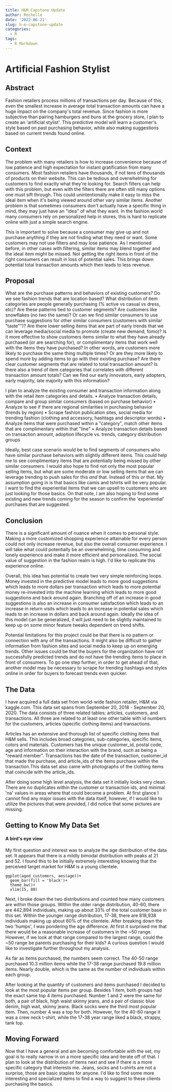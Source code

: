 ```yaml
---
title: H&M Capstone Update
author: Rochelle
date: '2022-06-21'
slug: h-m-capstone-update
categories:
  - R
tags:
  - R Markdown
---
```


# Artificial Fashion Stylist

## Abstract 

Fashion retailers process millions of transactions per day. Because of this, even the smallest increase in average total transaction amounts can have a huge impact on the company's total revenue. Since fashion is more subjective than pairing hamburgers and buns at the grocery store, I plan to create an 'artificial stylist'. This predictive model will learn a customer's style based on past purchasing behavior, while also making suggestions based on current trends found online.


## Context

The problem with many retailers is how to increase convenience because of low patience and high expectation for instant gratification from many consumers. Most fashion retailers have thousands, if not tens of thousands of products on their website. This can be tedious and overwhelming for customers to find exactly what they're looking for. Search filters can help with this problem, but even with the filters there are often still many options one must sift through. This could unintentionally make it easy to miss the ideal item when it's being viewed around other vary similar items. Another problem is that sometimes consumers don't actually have a specific thing in mind, they may just have an "idea" of what they want. In the fashion world many consumers rely on personalized help in stores, this is hard to replicate online with just a simple search engine.


This is important to solve because a consumer may give up and not purchase anything if they are not finding what they need or want. Some customers may not use filters and may lose patience. As I mentioned before, in other cases with filtering, similar items may blend together and the ideal item might be missed. Not getting the right items in front of the right consumers can result in loss of potential sales. This brings down potential total transaction amounts which then leads to less revenue. 


## Proposal 

What are the purchase patterns and behaviors of existing customers? Do we see fashion trends that are location based? What distribution of item categories are people generally purchasing (% active vs casual vs dress, etc)? Are these patterns tied to customer segments? Are customers like snowflakes (no two the same)? Or can we find similar consumers to use purchase suggestions for other similar consumers (customers with similar "taste"")? Are there lower selling items that are part of early trends that we can leverage media/social media to promote (create new demand, fomo)? Is it more effective to show customers items similar to what they have already purchased (or are searching for), or complimentary items that work well with the items they have purchased? In other words, are customers more likely to purchase the same thing multiple times? Or are they more likely to spend more by adding items to go with their existing purchase? Are there clear customer segments that are related to total transaction amount? Is there also a trend of item categories that correlates with different transaction amount totals? Can we find our early innovators, early adopters, early majority, late majority with this information?  

I plan to analyze the existing consumer and transaction information along with the retail item categories and details. 
• Analyze transaction details, compare and group similar consumers (based on purchase behavior)
• Analyze to see if there are regional similarities in purchasing behavior (trends by region)
• Scrape fashion publication sites, social media for trending fashion (clothing and accessory, hashtags and descriptor words)
• Analyze items that were purchased within a "category", match other items that are complimentary within that "line" 
• Analyze transaction details based on transaction amount, adoption lifecycle vs. trends, category distribution groups

Ideally, best case scenario would be to find segments of consumers who have similar purchase behaviors with slightly different items. This could help me to see complimentary items that are potentially being missed by other similar consumers. I would also hope to find not only the most popular selling items, but what are some moderate or low selling items that we can leverage trending to push sales for this *and* that. Instead of this *or* that. My assumption going in is that basics like camis and tshirts will be very popular. I want to find the experiential items that we can upsell to customers who are just looking for those basics. On that note, I am also hoping to find some existing and new trends coming for the season to confirm the 'experiential' purchases that are suggested.

## Conclusion

There is a significant amount of nuance when it comes to personal style. Making a more customized shopping experience attainable for every person could not only increase revenue, but also the overall consumer experience. I will take what could potentially be an overwhelming, time consuming and lonely experience and make it more efficient and personalized. The social value of suggestion in the fashion realm is high. I'd like to replicate this experience online. 

Overall, this idea has potential to create two very simple reinforcing loops. Money invested in the predictive model leads to more good suggestions which leads to more dollars per transaction which leads to more potential money re-invested into the machine learning which leads to more good suggestions and back around again. Branching off of an increase in good suggestions is also an increase in consumer satisfaction which leads to an increase in return visits which leads to an increase in potential sales which leads to an increase in dollars and back around again. Ideally the idea of this model can be generalized, it will just need to be slightly maintained to keep up on some minor feature tweaks dependent on trend shifts.

Potential limitations for this project could be that there is no pattern or connection with any of the transactions. It might also be difficult to gather information from fashion sites and social media to keep up on emerging trends. Other issues could be that the buyers for the organization have not successfully predicted trends and do not have the trending items to place in front of consumers. To go one step further, in order to get ahead of that, another model may be necessary to scrape for trending hashtags and styles online in order for buyers to forecast trends even quicker. 



## The Data 

I have acquired a full data set from world-wide fashion retailer, H&M via kaggle.com. This data set spans from September 20, 2018 - September 20, 2020. The data consists of three related tables; articles, customers, and transactions. All three are related to at least one other table with id numbers for the customers, articles (specific clothing items) and transactions. 

Articles has an extensive and thorough list of specific clothing items that H&M sells. This includes broad categories, sub-categories, specific items, colors and materials. Customers has the unique customer_id, postal code, age and information on their interaction with the brand, such as being a "reward member". Transactions has the date of the transaction, customer_id that made the purchase, and article_ids of the items purchase within the transaction.This data set also came with photographs of the clothing items that coincide with the article_ids. 

After doing some high level analysis, the data set it initially looks very clean. There are no duplicates within the customer or transaction ids, and minimal 'na' values in areas where that could become a problem. At first glance I cannot find any major issues with the data itself, however, if I would like to utilize the pictures that were provided, I did notice that some pictures are missing. 



## Getting to Know My Data Set
#### A bird's eye view

My first question and interest was to analyze the age distribution of the data set. It appears that there is a mildly bimodal distribution with peaks at 21 and 52. I found this to be initially extremely interesting knowing that the perceived target market for H&M is a young clientele. 

```{r}
ggplot(aged_customers, aes(age))+
  geom_bar(fill = 'black')+
  theme_bw()+
  xlim(15, 80)
```

Next, I broke down the two distributions and counted how many customers are within those groups. Within the older range distribution, 40-60, there are 442,894 individuals, making up about 33% of the total customer base in this set. Within the younger range distribution, 17-38, there are 818,938 individuals making up about 60% of the clientele. After breaking down the two 'humps', I was pondering the age difference. At first it surprised me that there would be a reasonable increase of customers in the ~50 range. However, if we look at that range compared to the largest range, could the ~50 range be parents purchasing for their kids? A curious question I would like to investigate further throughout my analysis. 

As far as items purchased, the numbers seem correct. The 40-50 range purchased 10.3 million items while the 17-38 range purchased 19.8 million items. Nearly double, which is the same as the number of individuals within each group. 

After looking at the quantity of customers and items purchased I decided to look at the most popular items per group. Besides 1 item, both groups had the exact same top 4 items purchased. Number 1 and 2 were the same for both, a pair of black, high waist skinny jeans, and a pair of classic blue denim, high wait, skinny jeans. Black socks were the third most popular item. Then, number 4 was a top for both. However, for the 40-60 range it was a crew neck t-shirt, while the 17-38 year range liked a black, strappy, tank top. 


## Moving Forward

Now that I have a general and am becoming comfortable with the set, my goal is to really narrow in on a more specific idea and iterate off of that. I plan to look at the distribution of items next and see if there is a more specific category that interests me. Jeans, socks and t=shirts are not a surprise, those are basic staples for anyone. I'd like to find some more interesting and specialized items to find a way to suggest to these clients purchasing the basics. 